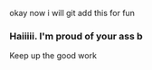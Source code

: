 okay 
now i will git add this 
for fun

### Haiiiii. I'm proud of your ass b

Keep up the good work


